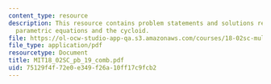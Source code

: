 ```yaml
---
content_type: resource
description: This resource contains problem statements and solutions related to general
  parametric equations and the cycloid.
file: https://ol-ocw-studio-app-qa.s3.amazonaws.com/courses/18-02sc-multivariable-calculus-fall-2010/75129f4f72e0e349f26a10ff17c9fcb2_MIT18_02SC_pb_19_comb.pdf
file_type: application/pdf
resourcetype: Document
title: MIT18_02SC_pb_19_comb.pdf
uid: 75129f4f-72e0-e349-f26a-10ff17c9fcb2
---
```

